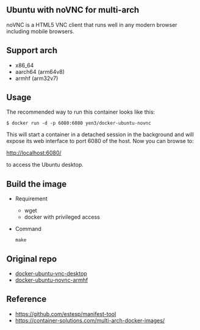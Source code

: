 ## Ubuntu with noVNC for multi-arch

noVNC is a HTML5 VNC client that runs well in any modern browser including mobile browsers.

## Support arch

* x86_64
* aarch64 (arm64v8)
* armhf (arm32v7)

## Usage

The recommended way to run this container looks like this:

    $ docker run -d -p 6080:6080 yen3/docker-ubuntu-novnc

This will start a container in a detached session in the background and will expose its web interface to port 6080 of the host. Now you can browse to:

[http://localhost:6080/](http://localhost:6080/)

to access the Ubuntu desktop.

## Build the image

* Requirement
    * wget
    * docker with privileged access
* Command

    ```
    make
    ```
    

## Original repo

* [docker-ubuntu-vnc-desktop ](https://github.com/fcwu/docker-ubuntu-vnc-desktop)
* [docker-ubuntu-novnc-armhf ](https://github.com/ColinHuang/docker-ubuntu-novnc-armhf)


## Reference

* https://github.com/estesp/manifest-tool
* https://container-solutions.com/multi-arch-docker-images/

